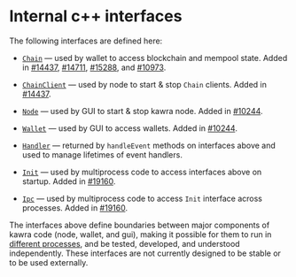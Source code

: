 # Internal c++ interfaces

The following interfaces are defined here:

* [`Chain`](chain.h) — used by wallet to access blockchain and mempool state. Added in [#14437](https://github.com/kawra/kawra/pull/14437), [#14711](https://github.com/kawra/kawra/pull/14711), [#15288](https://github.com/kawra/kawra/pull/15288), and [#10973](https://github.com/kawra/kawra/pull/10973).

* [`ChainClient`](chain.h) — used by node to start & stop `Chain` clients. Added in [#14437](https://github.com/kawra/kawra/pull/14437).

* [`Node`](node.h) — used by GUI to start & stop kawra node. Added in [#10244](https://github.com/kawra/kawra/pull/10244).

* [`Wallet`](wallet.h) — used by GUI to access wallets. Added in [#10244](https://github.com/kawra/kawra/pull/10244).

* [`Handler`](handler.h) — returned by `handleEvent` methods on interfaces above and used to manage lifetimes of event handlers.

* [`Init`](init.h) — used by multiprocess code to access interfaces above on startup. Added in [#19160](https://github.com/kawra/kawra/pull/19160).

* [`Ipc`](ipc.h) — used by multiprocess code to access `Init` interface across processes. Added in [#19160](https://github.com/kawra/kawra/pull/19160).

The interfaces above define boundaries between major components of kawra code (node, wallet, and gui), making it possible for them to run in [different processes](../../doc/multiprocess.md), and be tested, developed, and understood independently. These interfaces are not currently designed to be stable or to be used externally.
